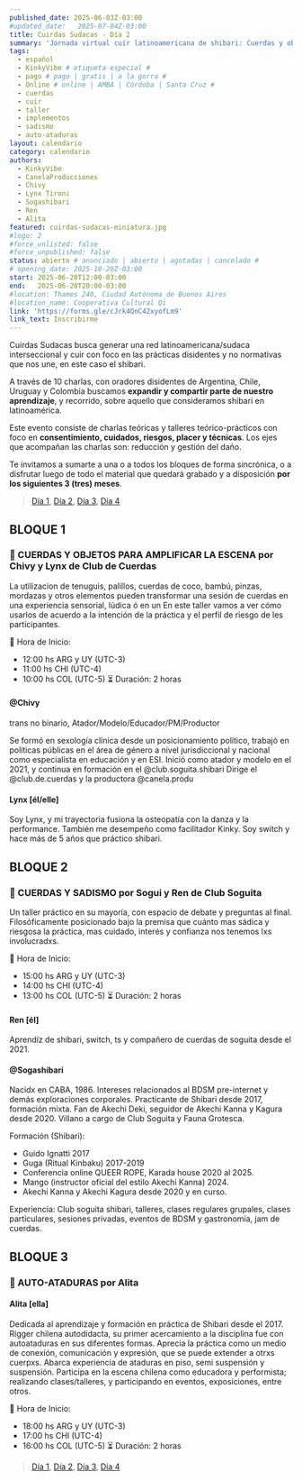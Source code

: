 ```yaml
---
published_date: 2025-06-03Z-03:00
#updated_date:   2025-07-04Z-03:00
title: Cuirdas Sudacas - Día 2
summary: 'Jornada virtual cuir latinoamericana de shibari: Cuerdas y objetos para amplificar la escena, Cuerdas y sadismo, Auto-ataduras'
tags:
  - español
  - KinkyVibe # etiqueta especial #
  - pago # pago | gratis | a la gorra #
  - Online # online | AMBA | Córdoba | Santa Cruz #
  - cuerdas
  - cuir
  - taller
  - implementos
  - sadismo
  - auto-ataduras
layout: calendario
category: calendario
authors:
  - KinkyVibe
  - CanelaProducciones
  - Chivy
  - Lynx Tironi
  - Sogashibari
  - Ren
  - Alita
featured: cuirdas-sudacas-miniatura.jpg
#logo: 2
#force_unlisted: false
#force_unpublished: false
status: abierto # anunciado | abierto | agotadas | cancelado #
# opening_date: 2025-10-20Z-03:00
start: 2025-06-20T12:00-03:00
end:   2025-06-20T20:00-03:00
#location: Thames 240, Ciudad Autónoma de Buenos Aires
#location_name: Cooperativa Cultural Qi
link: 'https://forms.gle/cJrk4QnC42xyofLm9'
link_text: Inscribirme
---
```


Cuirdas Sudacas busca generar una red latinoamericana/sudaca interseccional y cuir con foco en las prácticas disidentes y no normativas que nos une, en este caso el shibari. 

A través de 10 charlas, con oradores disidentes de Argentina, Chile, Uruguay y Colombia buscamos **expandir y compartir parte de nuestro aprendizaje**, y recorrido, sobre aquello que consideramos shibari en latinoamérica. 

Este evento consiste de charlas teóricas y talleres teórico-prácticos con foco en **consentimiento, cuidados, riesgos, placer y técnicas**. Los ejes que acompañan las charlas son: reducción y gestión del daño.

Te invitamos a sumarte a una o a todos los bloques de forma sincrónica, o a disfrutar luego de todo el material que quedará grabado y a disposición **por los siguientes 3 (tres) meses**.

> [Día 1](/calendario/cuirdas-sudacas-2025-06-dia-1), [Día 2](/calendario/cuirdas-sudacas-2025-06-dia-2), [Día 3](/calendario/cuirdas-sudacas-2025-06-dia-3), [Día 4](/calendario/cuirdas-sudacas-2025-06-dia-4)

## BLOQUE 1
### 🌈 CUERDAS Y OBJETOS PARA AMPLIFICAR LA ESCENA por Chivy y Lynx de Club de Cuerdas
La utilizacion de tenuguis, palillos, cuerdas de coco, bambú, pinzas, mordazas y otros elementos pueden transformar una sesión de cuerdas en una experiencia sensorial, lúdica ó en un En este taller vamos a ver cómo usarlos de acuerdo a la intención de la práctica y el perfil de riesgo de les participantes.

📆  Hora de Inicio: 
- 12:00 hs ARG y UY (UTC-3)
- 11:00 hs CHI (UTC-4)
- 10:00 hs COL (UTC-5)
⏳  Duración: 2 horas

#### @Chivy
trans no binario, Atador/Modelo/Educador/PM/Productor

Se formó en sexología clínica desde un posicionamiento político, trabajó en políticas públicas en el área de género a nivel jurisdiccional y nacional como especialista en educación y en ESI. Inició como atador y modelo en el 2021, y continua en formación en el \@club.soguita.shibari Dirige el \@club.de.cuerdas y la productora \@canela.produ

#### Lynx \[él/elle\]
Soy Lynx, y mi trayectoria fusiona la osteopatía con la danza y la performance. También me desempeño como facilitador Kinky. Soy switch y hace más de 5 años que práctico shibari.


## BLOQUE 2
### 🌈 CUERDAS Y SADISMO por Sogui y Ren de Club Soguita
Un taller práctico en su mayoría, con espacio de debate y preguntas al final. Filosóficamente posicionado bajo la premisa que cuánto mas sádica y riesgosa la práctica, mas cuidado, interés y confianza nos tenemos lxs involucradxs.

📆  Hora de Inicio: 
- 15:00 hs ARG y UY (UTC-3)
- 14:00 hs CHI (UTC-4)
- 13:00 hs COL (UTC-5)
⏳  Duración: 2 horas

#### Ren \[él\]
Aprendíz de shibari, switch, ts y compañero de cuerdas de soguita desde el 2021.

#### @Sogashibari
Nacidx en CABA, 1986. Intereses relacionados al BDSM pre-internet y demás exploraciones corporales. Practicante de Shibari desde 2017, formación mixta. Fan de Akechi Deki, seguidor de Akechi Kanna y Kagura desde 2020. Villano a cargo de Club Soguita y Fauna Grotesca.

Formación (Shibari):
- Guido Ignatti 2017
- Guga (Ritual Kinbaku) 2017-2019
- Conferencia online QUEER ROPE, Karada house 2020 al 2025.
- Mango (instructor oficial del estilo Akechi Kanna) 2024.
- Akechi Kanna y Akechi Kagura desde 2020 y en curso.

Experiencia: Club soguita shibari, talleres, clases regulares grupales, clases
particulares, sesiones privadas, eventos de BDSM y gastronomía, jam de
cuerdas.



## BLOQUE 3
### 🌈 AUTO-ATADURAS por Alita
#### Alita \[ella\]
Dedicada al aprendizaje y formación en práctica de Shibari desde el 2017. Rigger chilena autodidacta, su primer acercamiento a la disciplina fue con autoataduras en sus diferentes formas. Aprecia la práctica como un medio de conexión, comunicación y expresión, que se puede extender a otrxs cuerpxs.
Abarca experiencia de ataduras en piso, semi suspensión y suspensión.
Participa en la escena chilena como educadora y performista; realizando clases/talleres, y participando en eventos, exposiciones, entre otros.

📆  Hora de Inicio: 
- 18:00 hs ARG y UY (UTC-3)
- 17:00 hs CHI (UTC-4)
- 16:00 hs COL (UTC-5)
⏳  Duración: 2 horas

> [Día 1](/calendario/cuirdas-sudacas-2025-06-dia-1), [Día 2](/calendario/cuirdas-sudacas-2025-06-dia-2), [Día 3](/calendario/cuirdas-sudacas-2025-06-dia-3), [Día 4](/calendario/cuirdas-sudacas-2025-06-dia-4)



